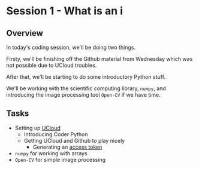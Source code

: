 # Session 1 - What is an i

## Overview

In today's coding session, we'll be doing two things.

Firsty, we'll be finishing off the Github material from Wednesday which was not possible due to UCloud troubles.

After that, we'll be starting to do some introductory Python stuff. 

We'll be working with the scientific computing library, ```numpy```, and introducing the image processing tool ```Open-CV``` if we have time.


## Tasks

- Setting up [UCloud](https://cloud.sdu.dk)
    - Introducing Coder Python
    - Getting UCloud and Github to play nicely
      - Generating an [access token](https://docs.github.com/en/authentication/keeping-your-account-and-data-secure/creating-a-personal-access-token)
- ```numpy``` for working with arrays
- ```Open-CV``` for simple image processing

